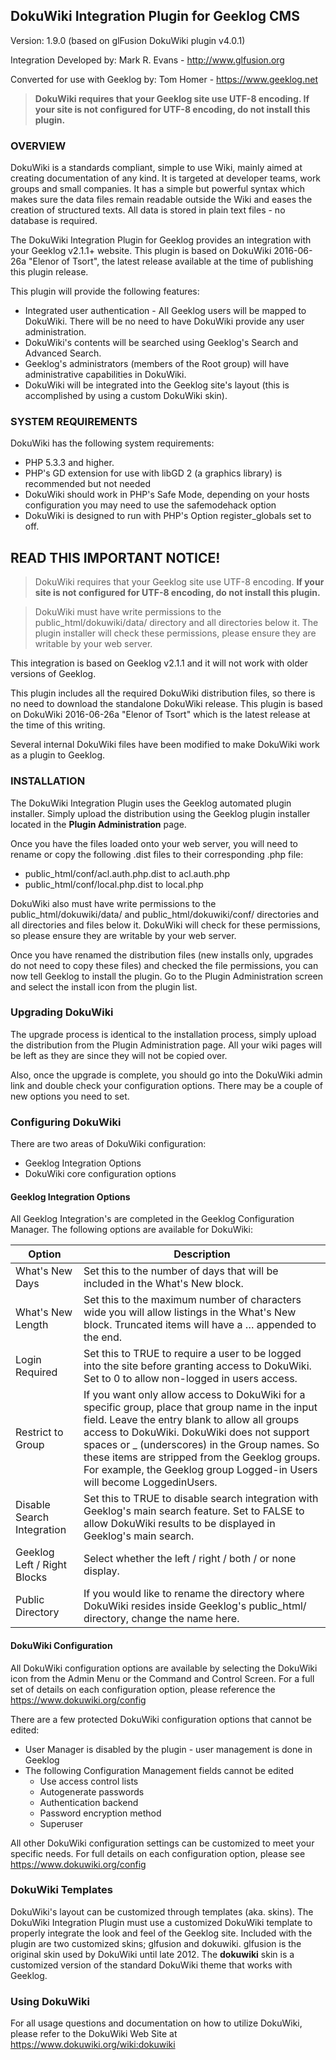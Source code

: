 ## DokuWiki Integration Plugin for Geeklog CMS
Version: 1.9.0 (based on glFusion DokuWiki plugin v4.0.1)

Integration Developed by: Mark R. Evans - http://www.glfusion.org

Converted for use with Geeklog by: Tom Homer - https://www.geeklog.net

> **DokuWiki requires that your Geeklog site use UTF-8 encoding.  If your site is not configured for UTF-8 encoding, do not install this plugin.**

### OVERVIEW

DokuWiki is a standards compliant, simple to use Wiki, mainly aimed at creating documentation of any kind. It is targeted at developer teams, work groups and small companies. It has a simple but powerful syntax which makes sure the data files  remain readable outside the Wiki and eases the creation of structured texts. All data is stored in plain text files - no database is required.

The DokuWiki Integration Plugin for Geeklog provides an integration with your Geeklog v2.1.1+ website. This plugin is based on DokuWiki 2016-06-26a "Elenor of Tsort", the latest release available at the time of publishing this plugin release.

This plugin will provide the following features:

- Integrated user authentication - All Geeklog users will be mapped to DokuWiki. There will be no need to have DokuWiki provide any user administration.
- DokuWiki's contents will be searched using Geeklog's Search and Advanced Search.
- Geeklog's administrators (members of the Root group) will have administrative capabilities in DokuWiki.
- DokuWiki will be integrated into the Geeklog site's layout (this is accomplished by using a custom DokuWiki skin).

### SYSTEM REQUIREMENTS

DokuWiki has the following system requirements:

- PHP 5.3.3 and higher.
- PHP's GD extension for use with libGD 2 (a graphics library) is recommended but not needed
- DokuWiki should work in PHP's Safe Mode, depending on your hosts configuration you may need to use the safemodehack option
- DokuWiki is designed to run with PHP's Option register_globals set to off.

## READ THIS IMPORTANT NOTICE!

> DokuWiki requires that your Geeklog site use UTF-8 encoding.  **If your site is not configured for UTF-8 encoding, do not install this plugin.**

> DokuWiki must have write permissions to the public_html/dokuwiki/data/ directory and all directories below it. The plugin installer will check these permissions, please ensure they are writable by your web server.

This integration is based on Geeklog v2.1.1 and it will not work with older versions of Geeklog.

This plugin includes all the required DokuWiki distribution files, so there is no need to download the standalone DokuWiki release. This plugin is based on DokuWiki 2016-06-26a "Elenor of Tsort" which is the latest release at the time of this writing.

Several internal DokuWiki files have been modified to make DokuWiki work as a plugin to Geeklog.

### INSTALLATION

The DokuWiki Integration Plugin uses the Geeklog automated plugin installer. Simply upload the distribution using the Geeklog plugin installer located in the **Plugin Administration** page.

Once you have the files loaded onto your web server, you will need to rename or copy the following .dist files to their corresponding .php file:

- public_html/conf/acl.auth.php.dist to acl.auth.php
- public_html/conf/local.php.dist to local.php

DokuWiki also must have write permissions to the public_html/dokuwiki/data/ and public_html/dokuwiki/conf/ directories and all directories and files below it. DokuWiki will check for these permissions, so please ensure they are writable by your web server. 

Once you have renamed the distribution files (new installs only, upgrades do not need to copy these files) and checked the file permissions, you can now tell Geeklog to install the plugin. Go to the Plugin Administration screen and select the install icon from the plugin list. 

### Upgrading DokuWiki

The upgrade process is identical to the installation process, simply upload the distribution from the Plugin Administration page. All your wiki pages will be left as they are since they will not be copied over.

Also, once the upgrade is complete, you should go into the DokuWiki admin link and double check your configuration options.  There may be a couple of new options you need to set.

### Configuring DokuWiki

There are two areas of DokuWiki configuration:
 - Geeklog Integration Options
 - DokuWiki core configuration options

#### Geeklog Integration Options

All Geeklog Integration's are completed in the Geeklog Configuration Manager.  The following options are available for DokuWiki:

 Option           | Description
 -----------------|------------
What's New Days   | Set this to the number of days that will be included in the What's New block.
What's New Length | Set this to the maximum number of characters wide you will allow listings in the What's New block. Truncated items will have a … appended to the end.
Login Required    | Set this to TRUE to require a user to be logged into the site before granting access to DokuWiki. Set to 0 to allow non-logged in users access.
Restrict to Group | If you want only allow access to DokuWiki for a specific group, place that group name in the input field. Leave the entry blank to allow all groups access to DokuWiki. DokuWiki does not support spaces or _ (underscores) in the Group names. So these items are stripped from the Geeklog groups. For example, the Geeklog group Logged-in Users will become LoggedinUsers. 
Disable Search Integration | Set this to TRUE to disable search integration with Geeklog's main search feature. Set to FALSE to allow DokuWiki results to be displayed in Geeklog's main search.
Geeklog Left / Right Blocks  | Select whether the left / right / both / or none display.
Public Directory  | If you would like to rename the directory where DokuWiki resides inside Geeklog's public_html/ directory, change the name here.

#### DokuWiki Configuration

All DokuWiki configuration options are available by selecting the DokuWiki icon from the Admin Menu or the Command and Control Screen.  For a full set of details on each configuration option, please reference the https://www.dokuwiki.org/config

There are a few protected DokuWiki configuration options that cannot be edited:

- User Manager is disabled by the plugin - user management is done in Geeklog
- The following Configuration Management fields cannot be edited
  - Use access control lists
  - Autogenerate passwords
  - Authentication backend
  - Password encryption method
  - Superuser

All other DokuWiki configuration settings can be customized to meet your specific needs. For full details on each configuration option, please see https://www.dokuwiki.org/config

### DokuWiki Templates

DokuWiki's layout can be customized through templates (aka. skins). The DokuWiki Integration Plugin must use a customized DokuWiki template to properly integrate the look and feel of the Geeklog site. Included with the plugin are two customized skins; glfusion and dokuwiki.  glfusion is the original skin used by DokuWiki until late 2012.  The **dokuwiki** skin is a customized version of the standard DokuWiki theme that works with Geeklog.

### Using DokuWiki

For all usage questions and documentation on how to utilize DokuWiki, please refer to the DokuWiki Web Site at https://www.dokuwiki.org/wiki:dokuwiki